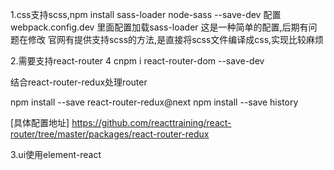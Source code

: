 

1.css支持scss,npm install sass-loader node-sass --save-dev
配置 webpack.config.dev 里面配置加载sass-loader
这是一种简单的配置,后期有问题在修改
官网有提供支持scss的方法,是直接将scss文件编译成css,实现比较麻烦

2.需要支持react-router 4 
cnpm i react-router-dom --save-dev

结合react-router-redux处理router

npm install --save react-router-redux@next
npm install --save history

[具体配置地址] https://github.com/reacttraining/react-router/tree/master/packages/react-router-redux


3.ui使用element-react